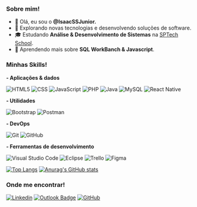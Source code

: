 <h3>Sobre mim!</h3>

- 👋 Olá, eu sou o **@IsaacSSJunior.**
- 🤔 Explorando novas tecnologias e desenvolvendo soluções de software.
- 🎓 Estudando **Análise & Desenvolvimento de Sistemas** na <a href="https://www.sptech.school/">SPTech School</a>.
- 🌱 Aprendendo mais sobre **SQL WorkBanch & Javascript**.

<h3>Minhas Skills!</h3>

**- Aplicações & dados**


![HTML5](https://img.shields.io/badge/-HTML5-333333?style=flat&logo=HTML5)
![CSS](https://img.shields.io/badge/-CSS-333333?style=flat&logo=CSS3&logoColor=1572B6)
![JavaScript](https://img.shields.io/badge/-JavaScript-333333?style=flat&logo=javascript)
![PHP](https://img.shields.io/badge/-PHP-333333?style=flat&logo=php)
![Java](https://img.shields.io/badge/-Java-333333?style=flat&logo=java&logoColor=007396)
![MySQL](https://img.shields.io/badge/-MySQL-333333?style=flat&logo=mysql)
![React Native](https://img.shields.io/badge/-React%20Native-333333?style=flat&logo=react)



**- Utilidades**

![Bootstrap](https://img.shields.io/badge/-Bootstrap-333333?style=flat&logo=bootstrap)
![Postman](https://img.shields.io/badge/-Postman-333333?style=flat&logo=postman)

**- DevOps**

![Git](https://img.shields.io/badge/-Git-333333?style=flat&logo=git)
![GitHub](https://img.shields.io/badge/-GitHub-333333?style=flat&logo=github)

**- Ferramentas de desenvolvimento**

![Visual Studio Code](https://img.shields.io/badge/-Visual%20Studio%20Code-333333?style=flat&logo=visual-studio-code&logoColor=007ACC)
![Eclipse](https://img.shields.io/badge/-Eclipse-333333?style=flat&logo=eclipse-ide&logoColor=2C2255)
![Trello](https://img.shields.io/badge/-Trello-333333?style=flat&logo=trello&logoColor=007ACC)
![Figma](https://img.shields.io/badge/-Figma-333333?style=flat&logo=figma&logoColor=007ACC)




[![Top Langs](https://github-readme-stats.vercel.app/api/top-langs/?username=IsaacSSJunior&layout=donut)](https://github.com/IsaacSSJunior/github-readme-stats)
[![Anurag's GitHub stats](https://github-readme-stats.vercel.app/api?username=IsaacSSJunior&show_icons=true&theme=dark#gh-light-mode-only)](https://github.com/IsaacSSJunior/github-readme-stats)


 






<h3>Onde me encontrar!</h3>

[![Linkedin](https://img.shields.io/badge/-IsaacSSJunior-blue?style=flat-square&logo=Linkedin&logoColor=white&link=linkedin.com/in/isaac-s-s-4a166b268)](linkedin.com/in/isaac-s-s-4a166b268)
[![Outlook Badge](https://img.shields.io/badge/-isaac.silvajr@sptech.school-006bed?style=flat-square&logo=Outlook&logoColor=white&link=mailto:isaac.silvajr@sptech.school)](mailto:isaac.silvajr@sptech.school)
[![GitHub](https://img.shields.io/github/followers/IsaacSSJunior?label=follow&style=social)](https://github.com/IsaacSSJunior)
